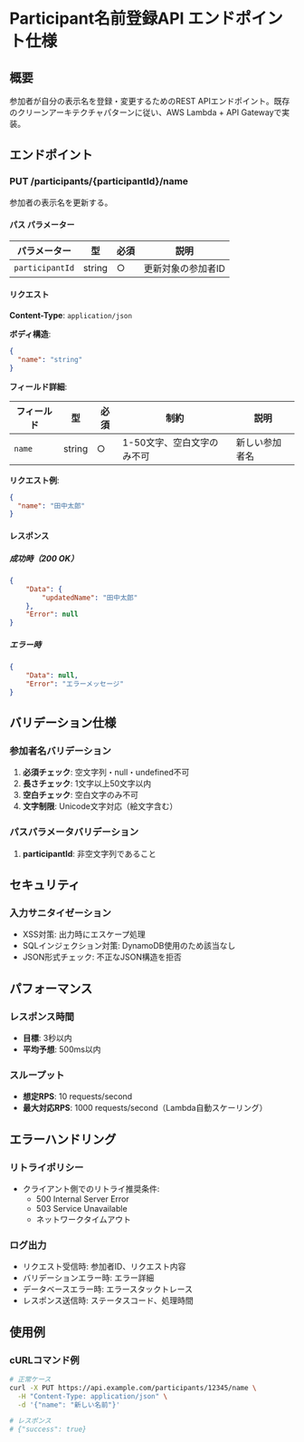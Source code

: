 # Participant名前登録API エンドポイント仕様

## 概要

参加者が自分の表示名を登録・変更するためのREST APIエンドポイント。既存のクリーンアーキテクチャパターンに従い、AWS Lambda + API Gatewayで実装。

## エンドポイント

### PUT /participants/{participantId}/name

参加者の表示名を更新する。

#### パス パラメーター

| パラメーター | 型 | 必須 | 説明 |
|------------|---|------|------|
| `participantId` | string | ○ | 更新対象の参加者ID |

#### リクエスト

**Content-Type**: `application/json`

**ボディ構造**:
```json
{
  "name": "string"
}
```

**フィールド詳細**:

| フィールド | 型 | 必須 | 制約 | 説明 |
|----------|---|------|------|------|
| `name` | string | ○ | 1-50文字、空白文字のみ不可 | 新しい参加者名 |

**リクエスト例**:
```json
{
  "name": "田中太郎"
}
```

#### レスポンス

##### 成功時（200 OK）

```json
{
    "Data": {
        "updatedName": "田中太郎"
    },
    "Error": null
}
```

##### エラー時

```json
{
    "Data": null,
    "Error": "エラーメッセージ"
}
```

## バリデーション仕様

### 参加者名バリデーション

1. **必須チェック**: 空文字列・null・undefined不可
2. **長さチェック**: 1文字以上50文字以内
3. **空白チェック**: 空白文字のみ不可
4. **文字制限**: Unicode文字対応（絵文字含む）

### パスパラメータバリデーション

1. **participantId**: 非空文字列であること

## セキュリティ

### 入力サニタイゼーション

- XSS対策: 出力時にエスケープ処理
- SQLインジェクション対策: DynamoDB使用のため該当なし
- JSON形式チェック: 不正なJSON構造を拒否

## パフォーマンス

### レスポンス時間

- **目標**: 3秒以内
- **平均予想**: 500ms以内

### スループット

- **想定RPS**: 10 requests/second
- **最大対応RPS**: 1000 requests/second（Lambda自動スケーリング）

## エラーハンドリング

### リトライポリシー

- クライアント側でのリトライ推奨条件:
  - 500 Internal Server Error
  - 503 Service Unavailable
  - ネットワークタイムアウト

### ログ出力

- リクエスト受信時: 参加者ID、リクエスト内容
- バリデーションエラー時: エラー詳細
- データベースエラー時: エラースタックトレース
- レスポンス送信時: ステータスコード、処理時間

## 使用例

### cURLコマンド例

```bash
# 正常ケース
curl -X PUT https://api.example.com/participants/12345/name \
  -H "Content-Type: application/json" \
  -d '{"name": "新しい名前"}'

# レスポンス
# {"success": true}
```